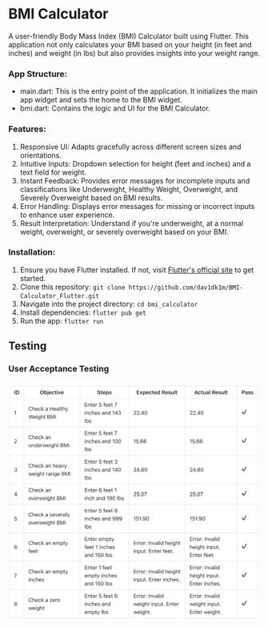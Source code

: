 # BMI Calculator

A user-friendly Body Mass Index (BMI) Calculator built using Flutter. This application not only calculates your BMI based on your height (in feet and inches) and weight (in lbs) but also provides insights into your weight range.

### App Structure:
- main.dart: This is the entry point of the application. It initializes the main app widget and sets the home to the BMI widget.
- bmi.dart: Contains the logic and UI for the BMI Calculator.

### Features:
1. Responsive UI: Adapts gracefully across different screen sizes and orientations.
2. Intuitive Inputs: Dropdown selection for height (feet and inches) and a text field for weight.
3. Instant Feedback: Provides error messages for incomplete inputs and classifications like Underweight, Healthy Weight, Overweight, and Severely Overweight based on BMI results.
4. Error Handling: Displays error messages for missing or incorrect inputs to enhance user experience.
5. Result Interpretation: Understand if you're underweight, at a normal weight, overweight, or severely overweight based on your BMI.

### Installation:
1. Ensure you have Flutter installed. If not, visit [Flutter's official site](https://docs.flutter.dev/get-started/install) to get started.
2. Clone this repository: `git clone https://github.com/dav1dk1m/BMI-Calculator_Flutter.git`
4. Navigate into the project directory: `cd bmi_calculator`
5. Install dependencies: `flutter pub get`
6. Run the app: `flutter run`

## Testing

### User Acceptance Testing
![Test Matrix Table](https://github.com/dav1dk1m/BMI-Calculator_Flutter/blob/main/testTable.png)
